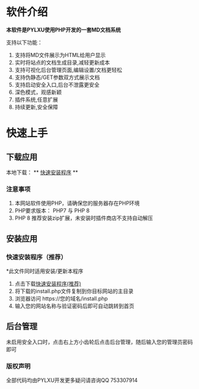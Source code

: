 # 软件介绍

**本软件是PYLXU使用PHP开发的一套MD文档系统**

支持以下功能：

1. 支持将MD文件展示为HTML给用户显示
2. 实时将站点的文档生成目录,减轻更新成本
3. 支持可视化后台管理页面,编辑设置/文档更轻松
4. 支持伪静态/GET参数双方式展示文档
5. 支持启动安全入口,后台不泄露更安全
6. 深色模式，观感新颖
7. 插件系统,任意扩展
8. 持续更新,安全保障

# 快速上手

## 下载应用

本地下载：
**
[快速安装程序](https://docs.3r60.top/Project/download.php)
**

### 注意事项

1. 本网站软件使用PHP，请确保您的服务器存在PHP环境
2. PHP要求版本： PHP7 与 PHP 8
3. PHP 8 推荐安装zip扩展，未安装时插件商店不支持自动解压

## 安装应用

### 快速安装程序（推荐）

*此文件同时适用安装/更新本程序

1. 点击下载[快速安装程序(推荐)](https://docs.3r60.top/Project/download.php)
2. 将下载的install.php文件复制到你目标网站的主目录
3. 浏览器访问 https://您的域名/install.php
4. 输入您的网站名称与验证密码后即可自动跳转到首页

## 后台管理

未启用安全入口时，点击右上方小齿轮后点击后台管理，随后输入您的管理员密码即可

### 版权声明

全部代码均由PYLXU开发更多疑问请咨询QQ 753307914

